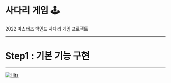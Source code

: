 # 사다리 게임 🕹

2022 마스터즈 백엔드 사다리 게임 프로젝트  

---

# Step1 : 기본 기능 구현



---

[![Hits](https://hits.seeyoufarm.com/api/count/incr/badge.svg?url=https%3A%2F%2Fgithub.com%2Fku-kim%2Fjava-ladder&count_bg=%2379C83D&title_bg=%23555555&icon=&icon_color=%23E7E7E7&title=hits&edge_flat=false)](https://hits.seeyoufarm.com)